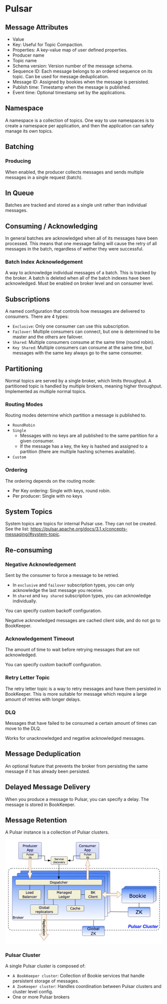 # Pulsar

## Message Attributes

- Value
- Key: Useful for Topic Compaction.
- Properties: A key-value map of user defined properties.
- Producer name
- Topic name
- Schema version: Version number of the message schema.
- Sequence ID: Each message belongs to an ordered sequence on its topic. Can be used for message deduplication.
- Message ID: Assigned by bookies when the message is persisted.
- Publish time: Timestamp when the message is published.
- Event time: Optional timestamp set by the applications.

## Namespace

A namespace is a collection of topics.
One way to use namespaces is to create a namespace per application, and then the application can safely manage its own topics.

## Batching

### Producing

When enabled, the producer collects messages and sends multiple messages in a single request (batch).

## In Queue

Batches are tracked and stored as a single unit rather than individual messages.

## Consuming / Acknowledging

In general batches are acknowledged when all of its messages have been processed. This means that one message failing will cause the retry of all messages in the batch, regardless of wether they were successful.

### Batch Index Acknowledgement

A way to acknowledge individual messages of a batch. This is tracked by the broker. A batch is deleted when all of the batch indexes have been acknowledged.
Must be enabled on broker level and on consumer level.

## Subscriptions

A named configuration that controls how messages are delivered to consumers. There are 4 types:

- `Exclusive`: Only one consumer can use this subscription.
- `Failover`: Multiple consumers can connect, but one is determined to be master and the others are failover.
- `Shared`: Multiple consumers consume at the same time (round robin).
- `Key Shared`: Multiple consumers can consume at the same time, but messages with the same key always go to the same consumer.

## Partitioning

Normal topics are served by a single broker, which limits throughput. A partitioned topic is handled by multiple brokers, meaning higher throughput.
Implemented as multiple normal topics.

### Routing Modes

Routing modes determine which partition a message is published to.

- `RoundRobin`
- `Single`
  - Messages with no keys are all published to the same partition for a given consumer.
  - If the message has a key, the key is hashed and assigned to a partition (there are multiple hashing schemes available).
- `Custom`

### Ordering

The ordering depends on the routing mode:

- Per Key ordering: Single with keys, round robin.
- Per producer: Single with no keys

## System Topics

System topics are topics for internal Pulsar use. They can not be created. See the list: https://pulsar.apache.org/docs/3.1.x/concepts-messaging/#system-topic.

## Re-consuming

### Negative Acknowledgement

Sent by the consumer to force a message to be retried.

- In `exclusive` and `failover` subscription types, you can only acknowledge the last message you receive.
- In `shared` and `key shared` subscription types, you can acknowledge individually.

You can specify custom backoff configuration.

Negative acknowledged messages are cached client side, and do not go to BookKeeper.

### Acknowledgement Timeout

The amount of time to wait before retrying messages that are not acknowledged.

You can specify custom backoff configuration.

### Retry Letter Topic

The retry letter topic is a way to retry messages and have them persisted in BookKeeper. This is more suitable for message which require a large amount of retries with longer delays.

### DLQ

Messages that have failed to be consumed a certain amount of times can move to the DLQ.

Works for unacknowledged and negative acknowledged messages.

## Message Deduplication

An optional feature that prevents the broker from persisting the same message if it has already been persisted.

## Delayed Message Delivery

When you produce a message to Pulsar, you can specify a delay. The message is stored in BookKeeper.

## Message Retention

A Pulsar instance is a collection of Pulsar clusters.

![Pulsar](pulsar.png)

### Pulsar Cluster

A single Pulsar cluster is composed of:

- `A BookKeeper cluster`: Collection of Bookie services that handle persistent storage of messages.
- `A ZooKeeper cluster`: Handles coordination between Pulsar clusters and cluster level config.
- One or more Pulsar brokers
